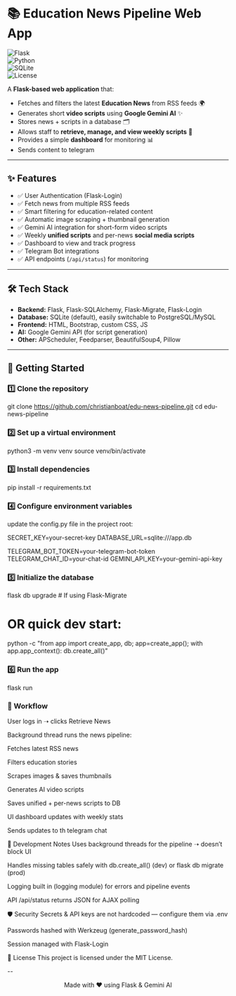 # 📚 Education News Pipeline Web App

![Flask](https://img.shields.io/badge/Flask-2.0+-blue.svg?logo=flask)  
![Python](https://img.shields.io/badge/Python-3.9+-green.svg?logo=python)  
![SQLite](https://img.shields.io/badge/SQLite-Database-lightgrey.svg?logo=sqlite)  
![License](https://img.shields.io/badge/License-MIT-yellow.svg)  

A **Flask-based web application** that:  
- Fetches and filters the latest **Education News** from RSS feeds 🌍  
- Generates short **video scripts** using **Google Gemini AI** ✨  
- Stores news + scripts in a database 🗂️  
- Allows staff to **retrieve, manage, and view weekly scripts** 📖  
- Provides a simple **dashboard** for monitoring 📊
- Sends content to telegram

---

## ✨ Features

- ✅ User Authentication (Flask-Login)  
- ✅ Fetch news from multiple RSS feeds  
- ✅ Smart filtering for education-related content  
- ✅ Automatic image scraping + thumbnail generation  
- ✅ Gemini AI integration for short-form video scripts  
- ✅ Weekly **unified scripts** and per-news **social media scripts**  
- ✅ Dashboard to view and track progress
- ✅ Telegram Bot integrations  
- ✅ API endpoints (`/api/status`) for monitoring  

---


## 🛠️ Tech Stack

- **Backend:** Flask, Flask-SQLAlchemy, Flask-Migrate, Flask-Login  
- **Database:** SQLite (default), easily switchable to PostgreSQL/MySQL  
- **Frontend:** HTML, Bootstrap, custom CSS, JS  
- **AI:** Google Gemini API (for script generation)  
- **Other:** APScheduler, Feedparser, BeautifulSoup4, Pillow  

---

## 🚀 Getting Started

### 1️⃣ Clone the repository
git clone https://github.com/christianboat/edu-news-pipeline.git
cd edu-news-pipeline

### 2️⃣ Set up a virtual environment
python3 -m venv venv
source venv/bin/activate

### 3️⃣ Install dependencies
pip install -r requirements.txt

### 4️⃣ Configure environment variables
update the config.py file in the project root:

SECRET_KEY=your-secret-key
DATABASE_URL=sqlite:///app.db

TELEGRAM_BOT_TOKEN=your-telegram-bot-token
TELEGRAM_CHAT_ID=your-chat-id
GEMINI_API_KEY=your-gemini-api-key

### 5️⃣ Initialize the database
flask db upgrade   # If using Flask-Migrate
# OR quick dev start:
python -c "from app import create_app, db; app=create_app(); 
with app.app_context(): db.create_all()"

### 6️⃣ Run the app

flask run



### 🔄 Workflow
User logs in ➝ clicks Retrieve News

Background thread runs the news pipeline:

Fetches latest RSS news

Filters education stories

Scrapes images & saves thumbnails

Generates AI video scripts

Saves unified + per-news scripts to DB

UI dashboard updates with weekly stats

Sends updates to th telegram chat

🧪 Development Notes
Uses background threads for the pipeline ➝ doesn’t block UI

Handles missing tables safely with db.create_all() (dev) or flask db migrate (prod)

Logging built in (logging module) for errors and pipeline events

API /api/status returns JSON for AJAX polling

🛡️ Security
Secrets & API keys are not hardcoded — configure them via .env

Passwords hashed with Werkzeug (generate_password_hash)

Session managed with Flask-Login


📜 License
This project is licensed under the MIT License.

--
<p align="center"> Made with ❤️ using Flask & Gemini AI </p>
